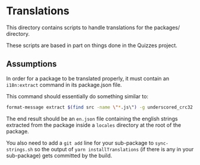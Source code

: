 # Translations

This directory contains scripts to handle translations for the packages/
directory.

These scripts are based in part on things done in the Quizzes project.

## Assumptions

In order for a package to be translated properly, it must contain an `i18n:extract`
command in its package.json file.

This command should essentially do something similar to:

```sh
format-message extract $(find src -name \"*.js\") -g underscored_crc32 -o locales/en.json
```

The end result should be an `en.json` file containing the english strings extracted from the package inside a `locales` directory at the root of the package.

You also need to add a `git add` line for your sub-package to `sync-strings.sh` so the output of `yarn installTranslations` (if there is any in your sub-package)
gets committed by the build.

